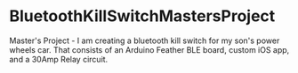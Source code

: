 # BluetoothKillSwitchMastersProject
Master's Project - I am creating a bluetooth kill switch for my son's power wheels car. That consists of an Arduino Feather BLE board, custom iOS app, and a 30Amp Relay circuit.
